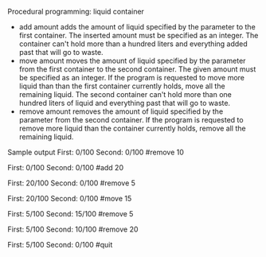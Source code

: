Procedural programming: liquid container

- add amount adds the amount of liquid specified by the parameter to the first container. The inserted amount must be specified as an integer. The container can't hold more than a hundred liters and everything added past that will go to waste.
- move amount moves the amount of liquid specified by the parameter from the first container to the second container. The given amount must be specified as an integer. If the program is requested to move more liquid than than the first container currently holds, move all the remaining liquid. The second container can't hold more than one hundred liters of liquid and everything past that will go to waste.
- remove amount removes the amount of liquid specified by the parameter from the second container. If the program is requested to remove more liquid than the container currently holds, remove all the remaining liquid.

Sample output
First: 0/100
Second: 0/100
#remove 10

First: 0/100
Second: 0/100
#add 20

First: 20/100
Second: 0/100
#remove 5

First: 20/100
Second: 0/100
#move 15

First: 5/100
Second: 15/100
#remove 5

First: 5/100
Second: 10/100
#remove 20

First: 5/100
Second: 0/100
#quit
